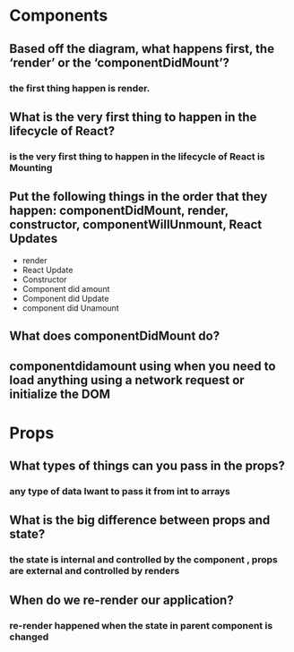# Components
## Based off the diagram, what happens first, the ‘render’ or the ‘componentDidMount’?
### the first thing happen is render. 

## What is the very first thing to happen in the lifecycle of React?

### is the very first thing to happen in the lifecycle of React is Mounting


## Put the following things in the order that they happen: componentDidMount, render, constructor, componentWillUnmount, React Updates
- render
- React Update
- Constructor
- Component did amount
- Component did Update
- component did Unamount

## What does componentDidMount do? 

##   componentdidamount using when you need to load anything using a network request or initialize the DOM

# Props

## What types of things can you pass in the props?

### any type of data Iwant to pass it from int to arrays

## What is the big difference between props and state?

### the state is internal and controlled by the component , props are external and controlled by renders

## When do we re-render our application?

### re-render happened when the state in parent component is changed

